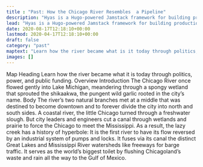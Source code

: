 ```yaml
---
title : "Past: How the Chicago River Resembles  a Pipeline"
description: "Hyas is a Hugo-powered Jamstack framework for building production-ready websites faster."
lead: "Hyas is a Hugo-powered Jamstack framework for building production-ready websites faster."
date: 2020-08-17T12:18:10+00:00
lastmod: 2020-04-17T12:18:10+00:00
draft: false
category: "past"
maptext: "Learn how the river became what is it today through politics, power, and public funding. "
images: []
---
```

Map Heading
Learn how the river became what it is today through politics, power, and public funding. 
Overview
Introduction
The Chicago River once flowed gently into Lake Michigan, meandering through a spongy wetland that sprouted the shikaakwa, the pungent wild garlic rooted in the city’s name. 
Body
The river’s two natural branches met at a middle that was destined to become downtown and to forever divide the city into north and south sides. A coastal river, the little Chicago turned through a freshwater slough. But city leaders and engineers cut a canal through wetlands and prairie to force the Chicago to meet the Mississippi. As a result, the lazy creek has a history of hyperbole: It is the first river to have its flow reversed by an industrial system of pumps and locks. It fuses via its canal the distinct Great Lakes and Mississippi River watersheds like freeways for barge traffic. It serves as the world’s biggest toilet by flushing Chicagoland’s waste and rain all the way to the Gulf of Mexico. 
